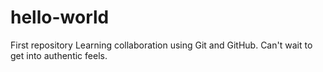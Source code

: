 # hello-world
First repository
Learning collaboration using Git and GitHub. Can't wait to get into authentic feels.
